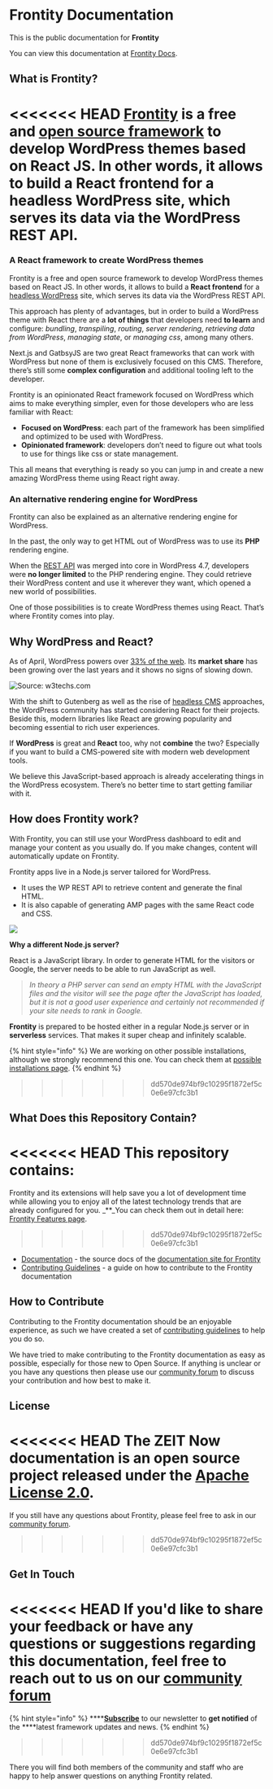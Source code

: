 # Frontity Documentation

This is the public documentation for **Frontity**

You can view this documentation at [Frontity Docs](https://docs.frontity.org/).

## What is Frontity?

<<<<<<< HEAD
[Frontity](https://frontity.org/) is a free and [open source framework](https://github.com/frontity/frontity) to develop WordPress themes based on React JS. In other words, it allows to build a **React frontend** for a headless WordPress site, which serves its data via the WordPress REST API.
=======
### **A React framework to create WordPress themes**

Frontity is a free and open source framework to develop WordPress themes based on React JS. In other words, it allows to build a **React frontend** for a [headless WordPress](https://www.elegantthemes.com/blog/wordpress/headless-wordpress) site, which serves its data via the WordPress REST API.

This approach has plenty of advantages, but in order to build a WordPress theme with React there are a **lot of things** that developers need **to learn** and configure: _bundling_, _transpiling_, _routing_, _server rendering_, _retrieving data from WordPress_, _managing state_, or _managing css_, among many others.

Next.js and GatbsyJS are two great React frameworks that can work with WordPress but none of them is exclusively focused on this CMS. Therefore, there’s still some **complex configuration** and additional tooling left to the developer.

Frontity is an opinionated React framework focused on WordPress which aims to make everything simpler, even for those developers who are less familiar with React:

* **Focused on WordPress**: each part of the framework has been simplified and optimized to be used with WordPress.
* **Opinionated framework**: developers don’t need to figure out what tools to use for things like css or state management.

This all means that everything is ready so you can jump in and create a new amazing WordPress theme using React right away.

### **An alternative rendering engine for WordPress**

Frontity can also be explained as an alternative rendering engine for WordPress.

In the past, the only way to get HTML out of WordPress was to use its **PHP** rendering engine.

When the [REST API](https://developer.wordpress.org/rest-api/) was merged into core in WordPress 4.7, developers were **no longer limited** to the PHP rendering engine. They could retrieve their WordPress content and use it wherever they want, which opened a new world of possibilities.

One of those possibilities is to create WordPress themes using React. That’s where Frontity comes into play.

## **Why WordPress and React?**

As of April, WordPress powers over [33% of the web](https://wordpress.org/news/2019/03/one-third-of-the-web/). Its **market share** has been growing over the last years and it shows no signs of slowing down.

![Source: w3techs.com](.gitbook/assets/wp-react.png)

With the shift to Gutenberg as well as the rise of [headless CMS](https://css-tricks.com/what-is-a-headless-cms/) approaches, the WordPress community has started considering React for their projects. Beside this, modern libraries like React are growing popularity and becoming essential to rich user experiences.

If **WordPress** is great and **React** too, why not **combine** the two? Especially if you want to build a CMS-powered site with modern web development tools.

We believe this JavaScript-based approach is already accelerating things in the WordPress ecosystem. There’s no better time to start getting familiar with it.

## **How does Frontity work?**

With Frontity, you can still use your WordPress dashboard to edit and manage your content as you usually do. If you make changes, content will automatically update on Frontity.

Frontity apps live in a Node.js server tailored for WordPress.

* It uses the WP REST API to retrieve content and generate the final HTML.
* It is also capable of generating AMP pages with the same React code and CSS.

![](.gitbook/assets/frontity-architecture.png)

**Why a different Node.js server?**

React is a JavaScript library. In order to generate HTML for the visitors or Google, the server needs to be able to run JavaScript as well.

> _In theory a PHP server can send an empty HTML with the JavaScript files and the visitor will see the page after the JavaScript has loaded, but it is not a good user experience and certainly not recommended if your site needs to rank in Google._

**Frontity** is prepared to be hosted either in a regular Node.js server or in **serverless** services. That makes it super cheap and infinitely scalable.

{% hint style="info" %}
We are working on other possible installations, although we strongly recommend this one. You can check them at [possible installations page](installation-and-deploy/possible-architectures.md).
{% endhint %}
>>>>>>> dd570de974bf9c10295f1872ef5c0e6e97cfc3b1

## What Does this Repository Contain?

<<<<<<< HEAD
This repository contains:
=======
Frontity and its extensions will help save you a lot of development time while allowing you to enjoy all of the latest technology trends that are already configured for you. _\*\*_You can check them out in detail here: [Frontity Features page](frontity-features/).
>>>>>>> dd570de974bf9c10295f1872ef5c0e6e97cfc3b1

- [Documentation](https://github.com/frontity/gitbook-docs/tree/master) - the source docs of the [documentation site for Frontity](https://docs.frontity.org/)
- [Contributing Guidelines](https://github.com/frontity/gitbook-docs/tree/master/CONTRIBUTING.md) - a guide on how to contribute to the Frontity documentation

## How to Contribute

Contributing to the Frontity documentation should be an enjoyable experience, as such we have created a set of [contributing guidelines](https://github.com/frontity/gitbook-docs/tree/master/CONTRIBUTING.md) to help you do so.

We have tried to make contributing to the Frontity documentation as easy as possible, especially for those new to Open Source. If anything is unclear or you have any questions then please use our [community forum](https://community.frontity.org/c/docs-and-tutorials/29) to discuss your contribution and how best to make it.

## License

<<<<<<< HEAD
The ZEIT Now documentation is an open source project released under the [Apache License 2.0](https://github.com/frontity/gitbook-docs/tree/master/LICENSE.md).
=======
If you still have any questions about Frontity, please feel free to ask in our [community forum](https://community.frontity.org).
>>>>>>> dd570de974bf9c10295f1872ef5c0e6e97cfc3b1

## Get In Touch

<<<<<<< HEAD
If you'd like to share your feedback or have any questions or suggestions regarding this documentation, feel free to reach out to us on our [community forum](https://community.frontity.org/c/docs-and-tutorials/29)
=======
{% hint style="info" %}
\*\*\*\*[**Subscribe**](https://frontity.org/#newsletter) to our newsletter to **get notified** of the ****latest framework updates and news.
{% endhint %}
>>>>>>> dd570de974bf9c10295f1872ef5c0e6e97cfc3b1

There you will find both members of the community and staff who are happy to help answer questions on anything Frontity related.